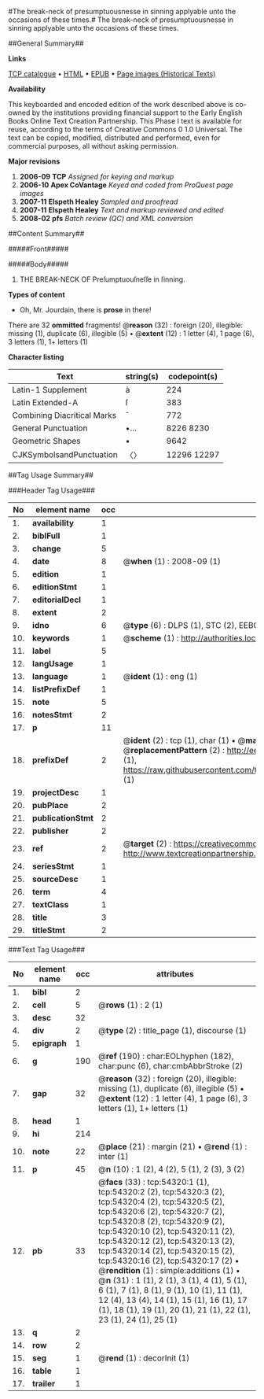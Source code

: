 #The break-neck of presumptuousnesse in sinning applyable unto the occasions of these times.#
The break-neck of presumptuousnesse in sinning applyable unto the occasions of these times.

##General Summary##

**Links**

[TCP catalogue](http://www.ota.ox.ac.uk/tcp/)  • 
[HTML](http://tei.it.ox.ac.uk/tcp/Texts-HTML/free/A29/A29287.html)  • 
[EPUB](http://tei.it.ox.ac.uk/tcp/Texts-EPUB/free/A29/A29287.epub) • 
[Page images (Historical Texts)](https://data.historicaltexts.jisc.ac.uk/view?pubId=eebo-12116416e&pageId=eebo-12116416e-54320-1)

**Availability**

This keyboarded and encoded edition of the
	       work described above is co-owned by the institutions
	       providing financial support to the Early English Books
	       Online Text Creation Partnership. This Phase I text is
	       available for reuse, according to the terms of Creative
	       Commons 0 1.0 Universal. The text can be copied,
	       modified, distributed and performed, even for
	       commercial purposes, all without asking permission.

**Major revisions**

1. __2006-09__ __TCP__ *Assigned for keying and markup*
1. __2006-10__ __Apex CoVantage__ *Keyed and coded from ProQuest page images*
1. __2007-11__ __Elspeth Healey__ *Sampled and proofread*
1. __2007-11__ __Elspeth Healey__ *Text and markup reviewed and edited*
1. __2008-02__ __pfs__ *Batch review (QC) and XML conversion*

##Content Summary##

#####Front#####

#####Body#####

1. THE BREAK-NECK OF Preſumptuouſneſſe in ſinning.

**Types of content**

  * Oh, Mr. Jourdain, there is **prose** in there!

There are 32 **ommitted** fragments! 
 @__reason__ (32) : foreign (20), illegible: missing (1), duplicate (6), illegible (5)  •  @__extent__ (12) : 1 letter (4), 1 page (6), 3 letters (1), 1+ letters (1)

**Character listing**


|Text|string(s)|codepoint(s)|
|---|---|---|
|Latin-1 Supplement|à|224|
|Latin Extended-A|ſ|383|
|Combining             Diacritical Marks|̄|772|
|General Punctuation|•…|8226 8230|
|Geometric Shapes|▪|9642|
|CJKSymbolsandPunctuation|〈〉|12296 12297|

##Tag Usage Summary##

###Header Tag Usage###

|No|element name|occ|attributes|
|---|---|---|---|
|1.|__availability__|1||
|2.|__biblFull__|1||
|3.|__change__|5||
|4.|__date__|8| @__when__ (1) : 2008-09 (1)|
|5.|__edition__|1||
|6.|__editionStmt__|1||
|7.|__editorialDecl__|1||
|8.|__extent__|2||
|9.|__idno__|6| @__type__ (6) : DLPS (1), STC (2), EEBO-CITATION (1), OCLC (1), VID (1)|
|10.|__keywords__|1| @__scheme__ (1) : http://authorities.loc.gov/ (1)|
|11.|__label__|5||
|12.|__langUsage__|1||
|13.|__language__|1| @__ident__ (1) : eng (1)|
|14.|__listPrefixDef__|1||
|15.|__note__|5||
|16.|__notesStmt__|2||
|17.|__p__|11||
|18.|__prefixDef__|2| @__ident__ (2) : tcp (1), char (1)  •  @__matchPattern__ (2) : ([0-9\-]+):([0-9IVX]+) (1), (.+) (1)  •  @__replacementPattern__ (2) : http://eebo.chadwyck.com/downloadtiff?vid=$1&page=$2 (1), https://raw.githubusercontent.com/textcreationpartnership/Texts/master/tcpchars.xml#$1 (1)|
|19.|__projectDesc__|1||
|20.|__pubPlace__|2||
|21.|__publicationStmt__|2||
|22.|__publisher__|2||
|23.|__ref__|2| @__target__ (2) : https://creativecommons.org/publicdomain/zero/1.0/ (1), http://www.textcreationpartnership.org/docs/. (1)|
|24.|__seriesStmt__|1||
|25.|__sourceDesc__|1||
|26.|__term__|4||
|27.|__textClass__|1||
|28.|__title__|3||
|29.|__titleStmt__|2||


###Text Tag Usage###

|No|element name|occ|attributes|
|---|---|---|---|
|1.|__bibl__|2||
|2.|__cell__|5| @__rows__ (1) : 2 (1)|
|3.|__desc__|32||
|4.|__div__|2| @__type__ (2) : title_page (1), discourse (1)|
|5.|__epigraph__|1||
|6.|__g__|190| @__ref__ (190) : char:EOLhyphen (182), char:punc (6), char:cmbAbbrStroke (2)|
|7.|__gap__|32| @__reason__ (32) : foreign (20), illegible: missing (1), duplicate (6), illegible (5)  •  @__extent__ (12) : 1 letter (4), 1 page (6), 3 letters (1), 1+ letters (1)|
|8.|__head__|1||
|9.|__hi__|214||
|10.|__note__|22| @__place__ (21) : margin (21)  •  @__rend__ (1) : inter (1)|
|11.|__p__|45| @__n__ (10) : 1 (2), 4 (2), 5 (1), 2 (3), 3 (2)|
|12.|__pb__|33| @__facs__ (33) : tcp:54320:1 (1), tcp:54320:2 (2), tcp:54320:3 (2), tcp:54320:4 (2), tcp:54320:5 (2), tcp:54320:6 (2), tcp:54320:7 (2), tcp:54320:8 (2), tcp:54320:9 (2), tcp:54320:10 (2), tcp:54320:11 (2), tcp:54320:12 (2), tcp:54320:13 (2), tcp:54320:14 (2), tcp:54320:15 (2), tcp:54320:16 (2), tcp:54320:17 (2)  •  @__rendition__ (1) : simple:additions (1)  •  @__n__ (31) : 1 (1), 2 (1), 3 (1), 4 (1), 5 (1), 6 (1), 7 (1), 8 (1), 9 (1), 10 (1), 11 (1), 12 (4), 13 (4), 14 (1), 15 (1), 16 (1), 17 (1), 18 (1), 19 (1), 20 (1), 21 (1), 22 (1), 23 (1), 24 (1), 25 (1)|
|13.|__q__|2||
|14.|__row__|2||
|15.|__seg__|1| @__rend__ (1) : decorInit (1)|
|16.|__table__|1||
|17.|__trailer__|1||
